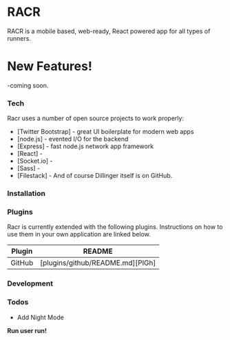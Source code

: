 # RACR

RACR is a mobile based, web-ready, React powered app for all types of runners.


# New Features!

-coming soon.

### Tech

Racr uses a number of open source projects to work properly:

* [Twitter Bootstrap] - great UI boilerplate for modern web apps
* [node.js] - evented I/O for the backend
* [Express] - fast node.js network app framework
* [React] - 
* [Socket.io] - 
* [Sass] - 
* [Filestack] - 
And of course Dillinger itself is on GitHub.

### Installation

### Plugins

Racr is currently extended with the following plugins. Instructions on how to use them in your own application are linked below.

| Plugin | README |
| ------ | ------ |
| GitHub | [plugins/github/README.md][PlGh] |

### Development


### Todos

 - Add Night Mode

**Run user run!**